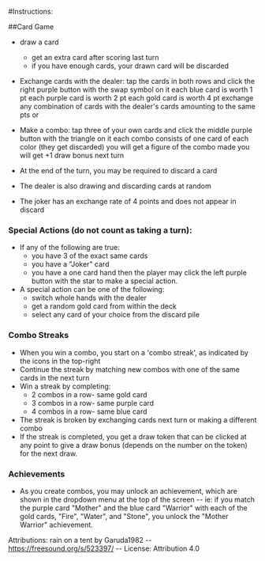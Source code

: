 #Instructions:

##Card Game
- draw a card
	- get an extra card after scoring last turn
	- if you have enough cards, your drawn card will be discarded
- Exchange cards with the dealer: tap the cards in both rows and click the right purple button with the swap symbol on it
   each blue card is worth 1 pt
   each purple card is worth 2 pt
   each gold card is worth 4 pt
   exchange any combination of cards with the dealer's cards amounting to the same pts
	or
- Make a combo: tap three of your own cards and click the middle purple button with the triangle on it
   each combo consists of one card of each color (they get discarded)
   you will get a figure of the combo made
   you will get +1 draw bonus next turn

- At the end of the turn, you may be required to discard a card

- The dealer is also drawing and discarding cards at random

- The joker has an exchange rate of 4 points and does not appear in discard

### Special Actions (do not count as taking a turn):
- If any of the following are true:
	- you have 3 of the exact same cards
	- you have a "Joker" card
	- you have a one card hand
	then the player may click the left purple button with the star to make a special action.
- A special action can be one of the following:
	- switch whole hands with the dealer
	- get a random gold card from within the deck
	- select any card of your choice from the discard pile

###  Combo Streaks
- When you win a combo, you start on a 'combo streak', as indicated by the icons in the top-right
- Continue the streak by matching new combos with one of the same cards in the next turn
- Win a streak by completing: 
	- 2 combos in a row- same gold card
	- 3 combos in a row- same purple card
	- 4 combos in a row- same blue card
- The streak is broken by exchanging cards next turn or making a different combo
- If the streak is completed, you get a draw token that can be clicked at any point to give a
  draw bonus (depends on the number on the token) for the next draw.

### Achievements
- As you create combos, you may unlock an achievement, which are shown in the dropdown menu at the 
top of the screen
	-- ie: if you match the purple card "Mother" and the blue card "Warrior" with each of the 
		gold cards, "Fire", "Water", and "Stone", you unlock the "Mother Warrior" achievement. 

Attributions:
rain on a tent by Garuda1982 -- https://freesound.org/s/523397/ -- License: Attribution 4.0
